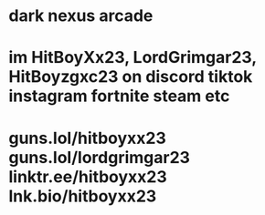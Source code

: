# dark nexus arcade
# im HitBoyXx23, LordGrimgar23, HitBoyzgxc23 on discord tiktok instagram fortnite steam etc
# guns.lol/hitboyxx23 guns.lol/lordgrimgar23 linktr.ee/hitboyxx23 lnk.bio/hitboyxx23
